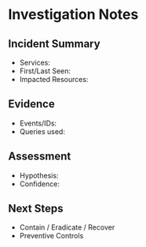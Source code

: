 # Investigation Notes
## Incident Summary
- Services: 
- First/Last Seen:
- Impacted Resources:

## Evidence
- Events/IDs:
- Queries used:

## Assessment
- Hypothesis:
- Confidence:

## Next Steps
- Contain / Eradicate / Recover
- Preventive Controls
